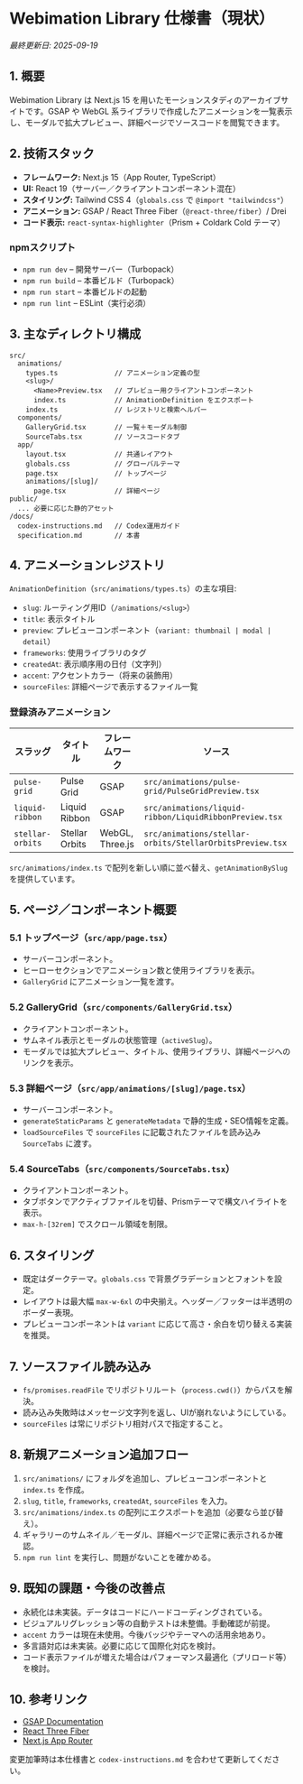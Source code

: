 ﻿# Webimation Library 仕様書（現状）

_最終更新日: 2025-09-19_

## 1. 概要
Webimation Library は Next.js 15 を用いたモーションスタディのアーカイブサイトです。GSAP や WebGL 系ライブラリで作成したアニメーションを一覧表示し、モーダルで拡大プレビュー、詳細ページでソースコードを閲覧できます。

## 2. 技術スタック
- **フレームワーク:** Next.js 15（App Router, TypeScript）
- **UI:** React 19（サーバー／クライアントコンポーネント混在）
- **スタイリング:** Tailwind CSS 4（`globals.css` で `@import "tailwindcss"`）
- **アニメーション:** GSAP / React Three Fiber（`@react-three/fiber`）/ Drei
- **コード表示:** `react-syntax-highlighter`（Prism + Coldark Cold テーマ）

### npmスクリプト
- `npm run dev` – 開発サーバー（Turbopack）
- `npm run build` – 本番ビルド（Turbopack）
- `npm run start` – 本番ビルドの起動
- `npm run lint` – ESLint（実行必須）

## 3. 主なディレクトリ構成
```
src/
  animations/
    types.ts              // アニメーション定義の型
    <slug>/
      <Name>Preview.tsx   // プレビュー用クライアントコンポーネント
      index.ts            // AnimationDefinition をエクスポート
    index.ts              // レジストリと検索ヘルパー
  components/
    GalleryGrid.tsx       // 一覧＋モーダル制御
    SourceTabs.tsx        // ソースコードタブ
  app/
    layout.tsx            // 共通レイアウト
    globals.css           // グローバルテーマ
    page.tsx              // トップページ
    animations/[slug]/
      page.tsx            // 詳細ページ
public/
  ... 必要に応じた静的アセット
/docs/
  codex-instructions.md   // Codex運用ガイド
  specification.md        // 本書
```

## 4. アニメーションレジストリ
`AnimationDefinition`（`src/animations/types.ts`）の主な項目:
- `slug`: ルーティング用ID（`/animations/<slug>`）
- `title`: 表示タイトル
- `preview`: プレビューコンポーネント（`variant: thumbnail | modal | detail`）
- `frameworks`: 使用ライブラリのタグ
- `createdAt`: 表示順序用の日付（文字列）
- `accent`: アクセントカラー（将来の装飾用）
- `sourceFiles`: 詳細ページで表示するファイル一覧

### 登録済みアニメーション
| スラッグ | タイトル | フレームワーク | ソース |
| --- | --- | --- | --- |
| `pulse-grid` | Pulse Grid | GSAP | `src/animations/pulse-grid/PulseGridPreview.tsx` |
| `liquid-ribbon` | Liquid Ribbon | GSAP | `src/animations/liquid-ribbon/LiquidRibbonPreview.tsx` |
| `stellar-orbits` | Stellar Orbits | WebGL, Three.js | `src/animations/stellar-orbits/StellarOrbitsPreview.tsx` |

`src/animations/index.ts` で配列を新しい順に並べ替え、`getAnimationBySlug` を提供しています。

## 5. ページ／コンポーネント概要
### 5.1 トップページ（`src/app/page.tsx`）
- サーバーコンポーネント。
- ヒーローセクションでアニメーション数と使用ライブラリを表示。
- `GalleryGrid` にアニメーション一覧を渡す。

### 5.2 GalleryGrid（`src/components/GalleryGrid.tsx`）
- クライアントコンポーネント。
- サムネイル表示とモーダルの状態管理（`activeSlug`）。
- モーダルでは拡大プレビュー、タイトル、使用ライブラリ、詳細ページへのリンクを表示。

### 5.3 詳細ページ（`src/app/animations/[slug]/page.tsx`）
- サーバーコンポーネント。
- `generateStaticParams` と `generateMetadata` で静的生成・SEO情報を定義。
- `loadSourceFiles` で `sourceFiles` に記載されたファイルを読み込み `SourceTabs` に渡す。

### 5.4 SourceTabs（`src/components/SourceTabs.tsx`）
- クライアントコンポーネント。
- タブボタンでアクティブファイルを切替、Prismテーマで構文ハイライトを表示。
- `max-h-[32rem]` でスクロール領域を制限。

## 6. スタイリング
- 既定はダークテーマ。`globals.css` で背景グラデーションとフォントを設定。
- レイアウトは最大幅 `max-w-6xl` の中央揃え。ヘッダー／フッターは半透明のボーダー表現。
- プレビューコンポーネントは `variant` に応じて高さ・余白を切り替える実装を推奨。

## 7. ソースファイル読み込み
- `fs/promises.readFile` でリポジトリルート（`process.cwd()`）からパスを解決。
- 読み込み失敗時はメッセージ文字列を返し、UIが崩れないようにしている。
- `sourceFiles` は常にリポジトリ相対パスで指定すること。

## 8. 新規アニメーション追加フロー
1. `src/animations/` にフォルダを追加し、プレビューコンポーネントと `index.ts` を作成。
2. `slug`, `title`, `frameworks`, `createdAt`, `sourceFiles` を入力。
3. `src/animations/index.ts` の配列にエクスポートを追加（必要なら並び替え）。
4. ギャラリーのサムネイル／モーダル、詳細ページで正常に表示されるか確認。
5. `npm run lint` を実行し、問題がないことを確かめる。

## 9. 既知の課題・今後の改善点
- 永続化は未実装。データはコードにハードコーディングされている。
- ビジュアルリグレッション等の自動テストは未整備。手動確認が前提。
- `accent` カラーは現在未使用。今後バッジやテーマへの活用余地あり。
- 多言語対応は未実装。必要に応じて国際化対応を検討。
- コード表示ファイルが増えた場合はパフォーマンス最適化（プリロード等）を検討。

## 10. 参考リンク
- [GSAP Documentation](https://greensock.com/docs/)
- [React Three Fiber](https://docs.pmnd.rs/react-three-fiber/getting-started/introduction)
- [Next.js App Router](https://nextjs.org/docs/app)

変更加筆時は本仕様書と `codex-instructions.md` を合わせて更新してください。
